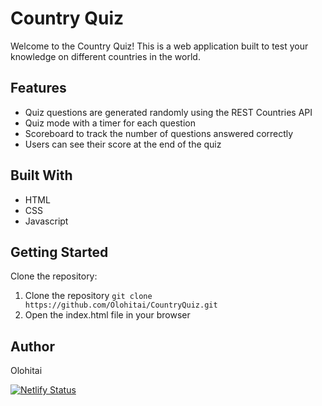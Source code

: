 # Country Quiz

Welcome to the Country Quiz! This is a web application built to test your knowledge on different countries in the world.

## Features

- Quiz questions are generated randomly using the REST Countries API
- Quiz mode with a timer for each question
- Scoreboard to track the number of questions answered correctly
- Users can see their score at the end of the quiz

## Built With
- HTML
- CSS
- Javascript


## Getting Started
Clone the repository: 

1. Clone the repository `git clone https://github.com/Olohitai/CountryQuiz.git`
2. Open the index.html file in your browser


## Author
Olohitai

[![Netlify Status](https://api.netlify.com/api/v1/badges/6ba6510c-649a-4127-8b65-41c8664ad479/deploy-status)](https://app.netlify.com/sites/countryquiiz/deploys)

